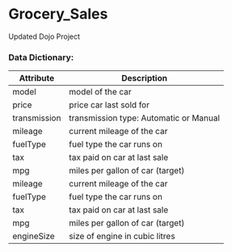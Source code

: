 # Grocery_Sales
 Updated Dojo Project



### **Data Dictionary:**

**Attribute** | **Description**  
--- | ---
model | model of the car
price | price car last sold for
transmission | transmission type: Automatic or Manual
mileage | current mileage of the car
fuelType | fuel type the car runs on
tax | tax paid on car at last sale
mpg | miles per gallon of car (target)
mileage | current mileage of the car
fuelType | fuel type the car runs on
tax | tax paid on car at last sale
mpg | miles per gallon of car (target)
engineSize | size of engine in cubic litres
